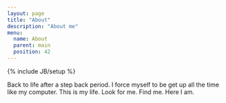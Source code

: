 ```yaml
---
layout: page
title: "About"
description: "About me"
menu:
  name: About
  parent: main
  position: 42
---
```

{% include JB/setup %}

Back to life after a step back period. I force myself to be get up all the time like my computer. This is my life. Look for me. Find me. Here I am.
